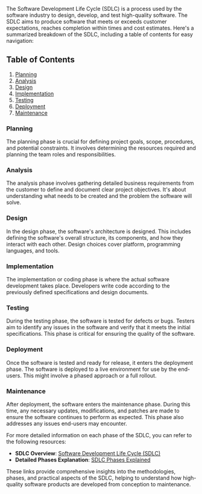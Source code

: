 The Software Development Life Cycle (SDLC) is a process used by the software industry to design, develop, and test high-quality software. The SDLC aims to produce software that meets or exceeds customer expectations, reaches completion within times and cost estimates. Here's a summarized breakdown of the SDLC, including a table of contents for easy navigation:

## Table of Contents
1. [Planning](#planning)
2. [Analysis](#analysis)
3. [Design](#design)
4. [Implementation](#implementation)
5. [Testing](#testing)
6. [Deployment](#deployment)
7. [Maintenance](#maintenance)

### Planning
The planning phase is crucial for defining project goals, scope, procedures, and potential constraints. It involves determining the resources required and planning the team roles and responsibilities.

### Analysis
The analysis phase involves gathering detailed business requirements from the customer to define and document clear project objectives. It's about understanding what needs to be created and the problem the software will solve.

### Design
In the design phase, the software's architecture is designed. This includes defining the software's overall structure, its components, and how they interact with each other. Design choices cover platform, programming languages, and tools.

### Implementation
The implementation or coding phase is where the actual software development takes place. Developers write code according to the previously defined specifications and design documents.

### Testing
During the testing phase, the software is tested for defects or bugs. Testers aim to identify any issues in the software and verify that it meets the initial specifications. This phase is critical for ensuring the quality of the software.

### Deployment
Once the software is tested and ready for release, it enters the deployment phase. The software is deployed to a live environment for use by the end-users. This might involve a phased approach or a full rollout.

### Maintenance
After deployment, the software enters the maintenance phase. During this time, any necessary updates, modifications, and patches are made to ensure the software continues to perform as expected. This phase also addresses any issues end-users may encounter.

For more detailed information on each phase of the SDLC, you can refer to the following resources:
- **SDLC Overview**: [Software Development Life Cycle (SDLC)](https://www.tutorialspoint.com/sdlc/index.htm)
- **Detailed Phases Explanation**: [SDLC Phases Explained](https://www.geeksforgeeks.org/software-development-life-cycle-sdlc/)

These links provide comprehensive insights into the methodologies, phases, and practical aspects of the SDLC, helping to understand how high-quality software products are developed from conception to maintenance.
